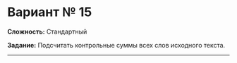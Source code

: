 # Вариант № 15
**Сложность:** Стандартный

**Задание:**  Подсчитать контрольные суммы всех слов исходного текста.

---